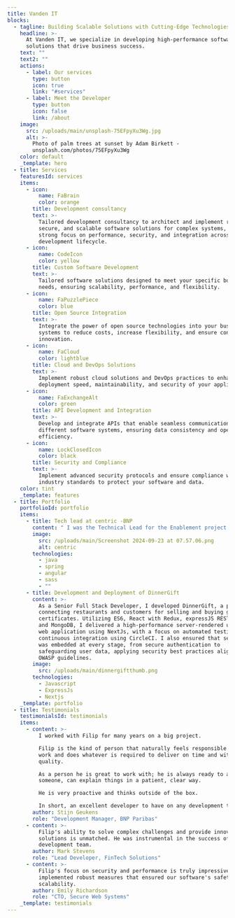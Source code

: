 ```yaml
---
title: Vanden IT
blocks:
  - tagline: Building Scalable Solutions with Cutting-Edge Technologies
    headline: >-
      At Vanden IT, we specialize in developing high-performance software
      solutions that drive business success.
    text: ""
    text2: ""
    actions:
      - label: Our services
        type: button
        icon: true
        link: "#services"
      - label: Meet the Developer
        type: button
        icon: false
        link: /about
    image:
      src: /uploads/main/unsplash-75EFpyXu3Wg.jpg
      alt: >-
        Photo of palm trees at sunset by Adam Birkett -
        unsplash.com/photos/75EFpyXu3Wg
    color: default
    _template: hero
  - title: Services
    featuresId: services
    items:
      - icon:
          name: FaBrain
          color: orange
        title: Development consultancy
        text: >-
          Tailored development consultancy to architect and implement robust,
          secure, and scalable software solutions for complex systems, with a
          strong focus on performance, security, and integration across the
          development lifecycle.
      - icon:
          name: CodeIcon
          color: yellow
        title: Custom Software Development
        text: >-
          Tailored software solutions designed to meet your specific business
          needs, ensuring scalability, performance, and flexibility.
      - icon:
          name: FaPuzzlePiece
          color: blue
        title: Open Source Integration
        text: >-
          Integrate the power of open source technologies into your business
          systems to reduce costs, increase flexibility, and ensure continuous
          innovation.
      - icon:
          name: FaCloud
          color: lightblue
        title: Cloud and DevOps Solutions
        text: >-
          Implement robust cloud solutions and DevOps practices to enhance
          deployment speed, maintainability, and security of your applications.
      - icon:
          name: FaExchangeAlt
          color: green
        title: API Development and Integration
        text: >-
          Develop and integrate APIs that enable seamless communication between
          different software systems, ensuring data consistency and operational
          efficiency.
      - icon:
          name: LockClosedIcon
          color: black
        title: Security and Compliance
        text: >-
          Implement advanced security protocols and ensure compliance with
          industry standards to protect your software and data.
    color: tint
    _template: features
  - title: Portfolio
    portfolioId: portfolio
    items:
      - title: Tech lead at centric -BNP
        content: " I was the Technical Lead for the Enablement project at BNP Paribas Fortis, responsible for onboarding users to the financial platform Centric. While leading the technical aspects of Centric, I implemented OWASP guidelines, performed vulnerability assessments, and integrated secure coding practices to ensure that the platform was resilient against modern threats."
        image:
          src: /uploads/main/Screenshot 2024-09-23 at 07.57.06.png
          alt: centric
        technologies:
          - java
          - spring
          - angular
          - sass
          - ""
      - title: Development and Deployment of DinnerGift
        content: >-
          As a Senior Full Stack Developer, I developed DinnerGift, a platform
          connecting restaurants and customers for selling and buying gift
          certificates. Utilizing ES6, React with Redux, expressJS REST backend,
          and MongoDB, I delivered a high-performance server-rendered universal
          web application using NextJs, with a focus on automated testing and
          continuous integration using CircleCI. I also ensured that security
          was embedded at every stage, from secure authentication to
          safeguarding user data, applying security best practices aligned with
          OWASP guidelines.
        image:
          src: /uploads/main/dinnergiftthumb.png
        technologies:
          - Javascript
          - ExpressJs
          - Nextjs
    _template: portfolio
  - title: Testimonials
    testimonialsId: testimonials
    items:
      - content: >-
          I worked with Filip for many years on a big project.

          Filip is the kind of person that naturally feels responsible for his
          work and does whatever is required to deliver on time and with high
          quality.

          As a person he is great to work with; he is always ready to assist
          someone, can explain things in a patient, clear way.

          He is very proactive and thinks outside of the box.

          In short, an excellent developer to have on any development team.
        author: Stijn Geukens
        role: "Development Manager, BNP Paribas"
      - content: >-
          Filip's ability to solve complex challenges and provide innovative
          solutions is unmatched. He was instrumental in the success of our
          development team.
        author: Mark Stevens
        role: "Lead Developer, FinTech Solutions"
      - content: >-
          Filip's focus on security and performance is truly impressive. He
          implemented robust measures that ensured our software's safety and
          scalability.
        author: Emily Richardson
        role: "CTO, Secure Web Systems"
    _template: testimonials
---
```

